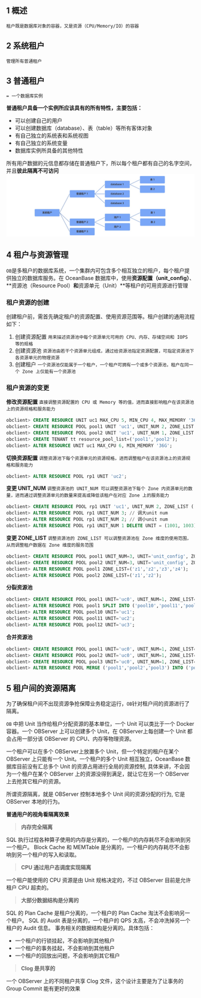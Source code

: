 ## 1 概述

`租户既是数据库对象的容器，又是资源（CPU/Memory/IO）的容器`

## 2 系统租户

`管理所有普通租户`

## 3 普通租户

`= 一个数据库实例`

**普通租户具备一个实例所应该具有的所有特性，主要包括：**

- 可以创建自己的用户
- 可以创建数据库（database）、表（table）等所有客体对象
- 有自己独立的系统表和系统视图
- 有自己独立的系统变量
- 数据库实例所具备的其他特性

所有用户数据的元信息都存储在普通租户下，所以每个租户都有自己的名字空间，并且**彼此隔离不可访问**
![](img/tenant.jpeg)

## 4 租户与资源管理

`OB`是多租户的数据库系统，一个集群内可包含多个相互独立的租户，每个租户提供独立的数据库服务。在 OceanBase 数据库中，使用**资源配置（unit_config）**、**资源池（Resource Pool）**和**资源单元（Unit）**等租户的可用资源进行管理

### 租户资源的创建

创建租户前，需首先确定租户的资源配置、使用资源范围等。租户创建的通用流程如下：

1. 创建资源配置 `用来描述资源池中每个资源单元可用的 CPU、内存、存储空间和 IOPS 等的规格`
2. 创建资源池 `资源池由若干个资源单元组成，通过给资源池指定资源配置，可指定资源池下各资源单元的物理资源`
3. 创建租户 `一个资源池仅能属于一个租户，一个租户可拥有一个或多个资源池，租户在同一个 Zone 上仅能有一个资源池`

### 租户资源的变更

**修改资源配置** `直接调整资源配置的 CPU 或 Memory 等的值，进而直接影响租户在该资源池上的资源规格和服务能力`

```sql
obclient> CREATE RESOURCE UNIT uc1 MAX_CPU 5, MIN_CPU 4, MAX_MEMORY '36G', MIN_MEMORY '32G', MAX_IOPS 128, MIN_IOPS 128, MAX_DISK_SIZE '2T', MAX_SESSION_NUM 64;
obclient> CREATE RESOURCE POOL pool1 UNIT 'uc1', UNIT_NUM 2, ZONE_LIST ('z1', 'z2');
obclient> CREATE RESOURCE POOL pool2 UNIT 'uc1', UNIT_NUM 1, ZONE_LIST ('z3');
obclient> CREATE TENANT tt resource_pool_list=('pool1','pool2');
obclient> ALTER RESOURCE UNIT uc1 MAX_CPU 6, MIN_MEMORY '36G';
```

**切换资源配置** `调整资源池下每个资源单元的资源规格，进而调整租户在该资源池上的资源规格和服务能力`

```sql
obclient> ALTER RESOURCE POOL rp1 UNIT 'uc2';
```

**变更 UNIT_NUM** `调整资源池的 UNIT_NUM 可以调整资源池下每个 Zone 内资源单元的数量，进而通过调整资源单元的数量来提高或降低该租户在对应 Zone 上的服务能力`

```sql
obclient> CREATE RESOURCE POOL rp1 UNIT 'uc1', UNIT_NUM 2, ZONE_LIST ('zone1', 'zone2');
obclient> ALTER RESOURCE POOL rp1 UNIT_NUM 3; // 调大unit num
obclient> ALTER RESOURCE POOL rp1 UNIT_NUM 2; // 调小unit num
obclient> ALTER RESOURCE POOL rp1 UNIT_NUM 1 DELETE UNIT = (1001, 1003); // 指定资源单元调小unit num
```

**变更 ZONE_LIST** `调整资源池的 ZONE_LIST 可以调整资源池在 Zone 维度的使用范围，从而调整租户数据在 Zone 维度的服务范围`

```sql
obclient> CREATE RESOURCE POOL pool1 UNIT_NUM=3, UNIT='unit_config', ZONE_LIST=('z1','z2','z3');
obclient> CREATE RESOURCE POOL pool2 UNIT_NUM=3, UNIT='unit_config', ZONE_LIST=('z1','z2','z3');
obclient> ALTER RESOURCE POOL pool1 ZONE_LIST=('z1','z2','z3','z4');
obclient> ALTER RESOURCE POOL pool2 ZONE_LIST=('z1','z2');
```

**分裂资源池** 

```sql
obclient> CREATE RESOURCE POOL pool1 UNIT='uc0', UNIT_NUM=1, ZONE_LIST=('z1','z2','z3');
obclient> ALTER RESOURCE POOL pool1 SPLIT INTO ('pool10','pool11','pool12') ON ('z1','z2','z3');
obclient> ALTER RESOURCE POOL pool10 UNIT='uc1';
obclient> ALTER RESOURCE POOL pool11 UNIT='uc2';
obclient> ALTER RESOURCE POOL pool12 UNIT='uc3';
```

**合并资源池**

```sql
obclient> CREATE RESOURCE POOL pool1 UNIT='uc0', UNIT_NUM=1, ZONE_LIST=('z1');
obclient> CREATE RESOURCE POOL pool2 UNIT='uc0', UNIT_NUM=1, ZONE_LIST=('z2');
obclient> CREATE RESOURCE POOL pool3 UNIT='uc0', UNIT_NUM=1, ZONE_LIST=('z3');
obclient> ALTER RESOURCE POOL MERGE ('pool1','pool2','pool3') INTO ('pool0');
```

## 5 租户间的资源隔离

为了确保租户间不出现资源争抢保障业务稳定运行，`OB`针对租户间的资源进行了隔离。

`OB` 中把 Unit 当作给租户分配资源的基本单位，一个 Unit 可以类比于一个 Docker 容器。一个 OBServer 上可以创建多个 Unit，在 OBServer上每创建一个 Unit 都会占用一部分该 OBServer 的 CPU、内存等物理资源。

一个租户可以在多个 OBServer上放置多个 Unit，但一个特定的租户在某个 OBServer 上只能有一个 Unit。一个租户的多个 Unit 相互独立，OceanBase 数据库目前没有汇总多个 Unit 的资源占用进行全局的资源控制, 具体来讲，不会因为一个租户在某个 OBServer 上的资源没得到满足，就让它在另一个 OBServer 上去抢其它租户的资源。

所谓资源隔离，就是 OBServer 控制本地多个 Unit 间的资源分配的行为, 它是 OBServer 本地的行为。

**普通用户的视角看隔离效果**

> **内存完全隔离**

SQL 执行过程各种算子使用的内存是分离的，一个租户的内存耗尽不会影响到另一个租户。
Block Cache 和 MEMTable 是分离的，一个租户的内存耗尽不会影响到另一个租户的写入和读取。

> **CPU 通过用户态调度实现隔离**

一个租户能使用的 CPU 资源是由 Unit 规格决定的，不过 OBServer 目前是允许租户 CPU 超卖的。

> **大部分数据结构是分离的**

SQL 的 Plan Cache 是租户分离的，一个租户的 Plan Cache 淘汰不会影响另一个租户。
SQL 的 Audit 表是分离的，一个租户的 QPS 太高，不会冲洗掉另一个租户的 Audit 信息。
事务相关的数据结构是分离的。具体包括：

- 一个租户的行锁挂起，不会影响到其他租户
- 一个租户的事务挂起，不会影响到其他租户
- 一个租户的回放出问题，不会影响到其它租户

> **Clog 是共享的**

一个 OBServer 上的不同租户共享 Clog 文件，这个设计主要是为了让事务的 Group Commit 能有更好的效果

